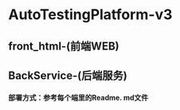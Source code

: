 # AutoTestingPlatform-v3

## front_html-(前端WEB)

## BackService-(后端服务)

#### 部署方式：参考每个端里的Readme. md文件

